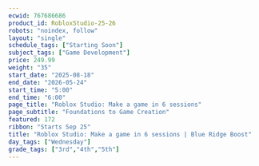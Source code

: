 ```yaml
---
ecwid: 767686686
product_id: RobloxStudio-25-26
robots: "noindex, follow"
layout: "single"
schedule_tags: ["Starting Soon"]
subject_tags: ["Game Development"]
price: 249.99
weight: "35"
start_date: "2025-08-18"
end_date: "2026-05-24"
start_time: "5:00"
end_time: "6:00"
page_title: "Roblox Studio: Make a game in 6 sessions"
page_subtitle: "Foundations to Game Creation"
featured: 172
ribbon: "Starts Sep 25"
title: "Roblox Studio: Make a game in 6 sessions | Blue Ridge Boost"
day_tags: ["Wednesday"]
grade_tags: ["3rd","4th","5th"]
---
```

